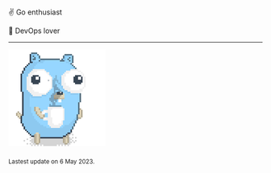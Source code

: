 :v: Go enthusiast

:muscle: DevOps lover

---

![Image alt text](/images/gopher_with_coffee.gif)


<sub>Lastest update on 6 May 2023.</sub>
